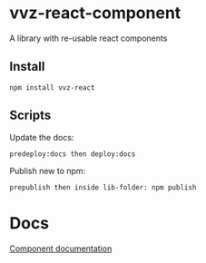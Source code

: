 # vvz-react-component

A library with re-usable react components

## Install
```
npm install vvz-react
```
## Scripts
Update the docs:
```
predeploy:docs then deploy:docs
```
Publish new to npm:
```
prepublish then inside lib-folder: npm publish
```

# Docs
[Component documentation](http://vonz.github.io/rc-vvz)
